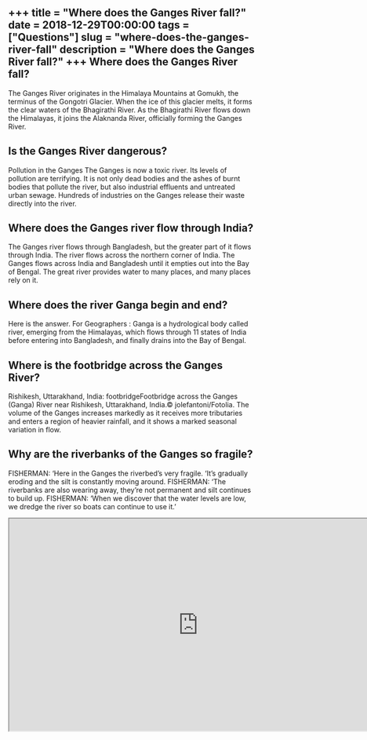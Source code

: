 +++
title = "Where does the Ganges River fall?"
date = 2018-12-29T00:00:00
tags = ["Questions"]
slug = "where-does-the-ganges-river-fall"
description = "Where does the Ganges River fall?"
+++
Where does the Ganges River fall?
---------------------------------

The Ganges River originates in the Himalaya Mountains at Gomukh, the terminus of the Gongotri Glacier. When the ice of this glacier melts, it forms the clear waters of the Bhagirathi River. As the Bhagirathi River flows down the Himalayas, it joins the Alaknanda River, officially forming the Ganges River.

Is the Ganges River dangerous?
------------------------------

Pollution in the Ganges The Ganges is now a toxic river. Its levels of pollution are terrifying. It is not only dead bodies and the ashes of burnt bodies that pollute the river, but also industrial effluents and untreated urban sewage. Hundreds of industries on the Ganges release their waste directly into the river.

Where does the Ganges river flow through India?
-----------------------------------------------

The Ganges river flows through Bangladesh, but the greater part of it flows through India. The river flows across the northern corner of India. The Ganges flows across India and Bangladesh until it empties out into the Bay of Bengal. The great river provides water to many places, and many places rely on it.

Where does the river Ganga begin and end?
-----------------------------------------

Here is the answer. For Geographers : Ganga is a hydrological body called river, emerging from the Himalayas, which flows through 11 states of India before entering into Bangladesh, and finally drains into the Bay of Bengal.

Where is the footbridge across the Ganges River?
------------------------------------------------

Rishikesh, Uttarakhand, India: footbridgeFootbridge across the Ganges (Ganga) River near Rishikesh, Uttarakhand, India.© jolefantoni/Fotolia. The volume of the Ganges increases markedly as it receives more tributaries and enters a region of heavier rainfall, and it shows a marked seasonal variation in flow.

Why are the riverbanks of the Ganges so fragile?
------------------------------------------------

FISHERMAN: ‘Here in the Ganges the riverbed’s very fragile. ‘It’s gradually eroding and the silt is constantly moving around. FISHERMAN: ‘The riverbanks are also wearing away, they’re not permanent and silt continues to build up. FISHERMAN: ‘When we discover that the water levels are low, we dredge the river so boats can continue to use it.’

<iframe allow="accelerometer; autoplay; clipboard-write; encrypted-media; gyroscope; picture-in-picture" allowfullscreen="" class="__youtube_prefs__  epyt-is-override  no-lazyload" data-no-lazy="1" data-origheight="433" data-origwidth="770" data-skipgform_ajax_framebjll="" height="433" id="_ytid_23482" loading="lazy" src="https://www.youtube.com/embed/v8lu9ntmPJo?enablejsapi=1&autoplay=0&cc_load_policy=0&cc_lang_pref=&iv_load_policy=1&loop=0&modestbranding=0&rel=1&fs=1&playsinline=0&autohide=2&theme=dark&color=red&controls=1&" title="YouTube player" width="770"></iframe>